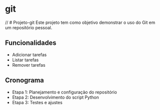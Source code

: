 # git
// # Projeto-git
Este projeto tem como objetivo demonstrar o uso do Git em um repositório pessoal.

## Funcionalidades
- Adicionar tarefas
- Listar tarefas
- Remover tarefas

## Cronograma
- Etapa 1: Planejamento e configuração do repositório
- Etapa 2: Desenvolvimento do script Python
- Etapa 3: Testes e ajustes
